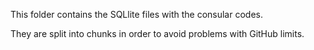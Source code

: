 This folder contains the SQLlite files with the consular codes.

They are split into chunks in order to avoid problems with GitHub limits.
